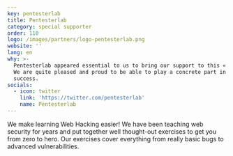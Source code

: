 ```yaml
---
key: pentesterlab
title: Pentesterlab
category: special supporter
order: 110
logo: /images/partners/logo-pentesterlab.png
website: ''
lang: en
why: >-
  Pentesterlab appeared essential to us to bring our support to this « don’t miss » event.
  We are quite pleased and proud to be able to play a concrete part in its
  success.  
socials:
  - icon: twitter
    link: 'https://twitter.com/pentesterlab'
    name: Pentesterlab
---
```

We make learning Web Hacking easier! We have been teaching web security for years and put together well thought-out exercises to get you from zero to hero. Our exercises cover everything from really basic bugs to advanced vulnerabilities.
